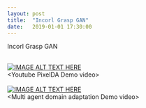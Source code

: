 ```yaml
---
layout: post
title:  "Incorl Grasp GAN"
date:   2019-01-01 17:30:00
---
```

Incorl Grasp GAN<br>
<br>

[![IMAGE ALT TEXT HERE](http://img.youtube.com/vi/cgqAlCzfaIw/0.jpg)](https://youtu.be/cgqAlCzfaIw)
<br>\<Youtube PixelDA Demo video\><br><br>
[![IMAGE ALT TEXT HERE](http://img.youtube.com/vi/V4Ji-z541xA/0.jpg)](https://youtu.be/z541xA)
<br>\<Multi agent domain adaptation Demo video\><br>
